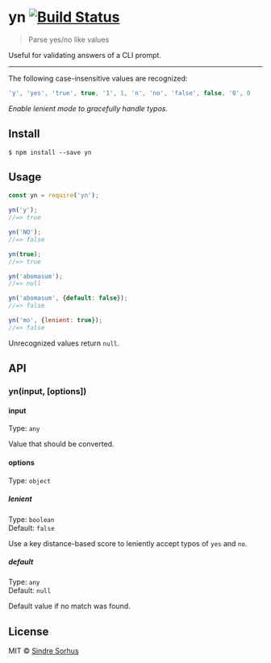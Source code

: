# yn [![Build Status](https://travis-ci.org/sindresorhus/yn.svg?branch=master)](https://travis-ci.org/sindresorhus/yn)

> Parse yes/no like values

Useful for validating answers of a CLI prompt.

---

The following case-insensitive values are recognized:

```js
'y', 'yes', 'true', true, '1', 1, 'n', 'no', 'false', false, '0', 0
```

*Enable lenient mode to gracefully handle typos.*


## Install

```
$ npm install --save yn
```


## Usage

```js
const yn = require('yn');

yn('y');
//=> true

yn('NO');
//=> false

yn(true);
//=> true

yn('abomasum');
//=> null

yn('abomasum', {default: false});
//=> false

yn('mo', {lenient: true});
//=> false
```

Unrecognized values return `null`.


## API

### yn(input, [options])

#### input

Type: `any`

Value that should be converted.

#### options

Type: `object`

##### lenient

Type: `boolean`<br>
Default: `false`

Use a key distance-based score to leniently accept typos of `yes` and `no`.

##### default

Type: `any`<br>
Default: `null`

Default value if no match was found.


## License

MIT © [Sindre Sorhus](http://sindresorhus.com)
